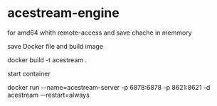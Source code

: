 # acestream-engine 
for amd64 whith remote-access and save chache in memmory


save Docker file and build image

 docker build -t acestream .

start container

  docker run --name=acestream-server -p 6878:6878 -p 8621:8621  -d acestream  --restart=always
